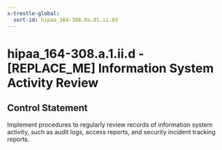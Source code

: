```yaml
---
x-trestle-global:
  sort-id: hipaa_164-308.0a.01.ii.0d
---
```


# hipaa_164-308.a.1.ii.d - \[REPLACE_ME\] Information System Activity Review

## Control Statement

Implement procedures to regularly review records of information system activity, such as audit logs, access
reports, and security incident tracking reports.
